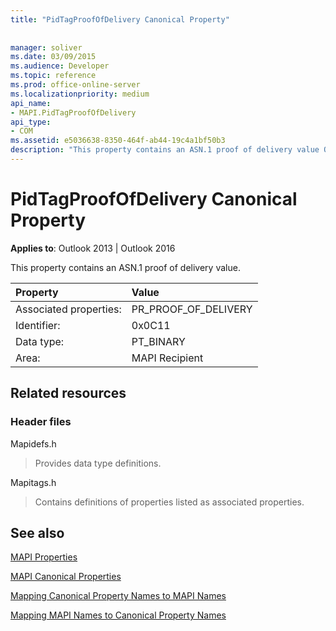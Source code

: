 ```yaml
---
title: "PidTagProofOfDelivery Canonical Property"
 
 
manager: soliver
ms.date: 03/09/2015
ms.audience: Developer
ms.topic: reference
ms.prod: office-online-server
ms.localizationpriority: medium
api_name:
- MAPI.PidTagProofOfDelivery
api_type:
- COM
ms.assetid: e5036638-8350-464f-ab44-19c4a1bf50b3
description: "This property contains an ASN.1 proof of delivery value Outlook 2013 and Outlook 2016."
---
```


# PidTagProofOfDelivery Canonical Property

  
  
**Applies to**: Outlook 2013 | Outlook 2016 
  
This property contains an ASN.1 proof of delivery value.
  
|Property |Value |
|:-----|:-----|
|Associated properties:  <br/> |PR_PROOF_OF_DELIVERY  <br/> |
|Identifier:  <br/> |0x0C11  <br/> |
|Data type:  <br/> |PT_BINARY  <br/> |
|Area:  <br/> |MAPI Recipient  <br/> |
   
## Related resources

### Header files

Mapidefs.h
  
> Provides data type definitions.
    
Mapitags.h
  
> Contains definitions of properties listed as associated properties.
    
## See also



[MAPI Properties](mapi-properties.md)
  
[MAPI Canonical Properties](mapi-canonical-properties.md)
  
[Mapping Canonical Property Names to MAPI Names](mapping-canonical-property-names-to-mapi-names.md)
  
[Mapping MAPI Names to Canonical Property Names](mapping-mapi-names-to-canonical-property-names.md)

